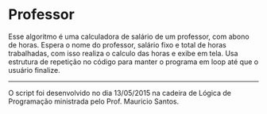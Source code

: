 # Professor
Esse algoritmo é uma calculadora de salário de um professor, com abono de horas. 
Espera o nome do professor, salário fixo e total de horas trabalhadas, com isso realiza o calculo das horas e exibe em 
tela.
Usa estrutura de repetição no código para manter o programa em loop até que o usuário finalize. 


---
O script foi desenvolvido no dia 13/05/2015 na cadeira de Lógica de Programação ministrada pelo Prof. Mauricio Santos.
